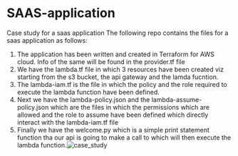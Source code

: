 # SAAS-application
Case study for a saas application
The following repo contains the files for a saas application as follows:
1. The application has been written and created in Terraform for AWS cloud.
   Info of the same will be found in the provider.tf file
2. We have the lambda.tf file in which 3 resources have been created 
   viz starting from the s3 bucket, the api gateway and the lamda fucntion.
3. The lambda-iam.tf is the file in which the policy and the role required to execute the lambda function have been defined.
4. Next we have the lambda-policy.json and the lambda-assume-policy.json which are the files in which the permissions which are allowed and the role to assume have been defined which directly interact with the lambda-iam.tf file
5. Finally we have the welcome.py which is a simple print statement function tha our api is going to make a call to which will then execute the lambda function.![case_study](https://user-images.githubusercontent.com/77860339/129880213-f8c0a1ce-0afd-4f60-8280-c6196492b00d.png)

